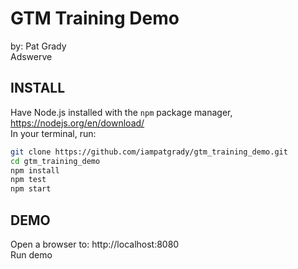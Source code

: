 # GTM Training Demo
by: Pat Grady  
Adswerve   

## INSTALL
Have Node.js installed with the `npm` package manager,  https://nodejs.org/en/download/  
In your terminal, run:  
```bash
git clone https://github.com/iampatgrady/gtm_training_demo.git
cd gtm_training_demo
npm install
npm test
npm start
```

## DEMO
Open a browser to: http://localhost:8080  
Run demo
